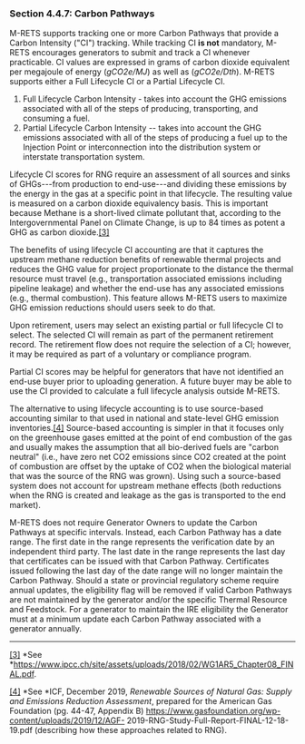 ### Section 4.4.7: Carbon Pathways

M-RETS supports tracking one or more Carbon Pathways that provide a Carbon Intensity ("CI") tracking. While tracking CI **is not** mandatory, M-RETS encourages generators to submit and track a CI whenever practicable. CI values are expressed in grams of carbon dioxide equivalent per megajoule of energy (*gCO2e/MJ*) as well as (*gCO2e/Dth*). M-RETS supports either a Full Lifecycle CI or a Partial Lifecycle CI.

<ol>
  <li>Full Lifecycle Carbon Intensity - takes into account the GHG emissions associated with all of the steps of producing, transporting, and consuming a fuel.</li>
  <li>Partial Lifecycle Carbon Intensity -- takes into account the GHG emissions associated with all of the steps of producing a fuel up to the Injection Point or interconnection into the distribution system or interstate transportation system.</li>
  </ol>

Lifecycle CI scores for RNG require an assessment of all sources and sinks of GHGs---from production to end-use---and dividing these emissions by the energy in the gas at a specific point in that lifecycle. The resulting value is measured on a carbon dioxide equivalency basis. This is important because Methane is a short-lived climate pollutant that, according to the Intergovernmental Panel on Climate Change, is up to 84 times as potent a GHG as carbon dioxide.[[3]](#_ftn3)

The benefits of using lifecycle CI accounting are that it captures the upstream methane reduction benefits of renewable thermal projects and reduces the GHG value for project proportionate to the distance the thermal resource must travel (e.g., transportation associated emissions including pipeline leakage) and whether the end-use has any associated emissions (e.g., thermal combustion). This feature allows M-RETS users to maximize GHG emission reductions should users seek to do that.

Upon retirement, users may select an existing partial or full lifecycle CI to select. The selected CI will remain as part of the permanent retirement record. The retirement flow does not require the selection of a CI; however, it may be required as part of a voluntary or compliance program.

Partial CI scores may be helpful for generators that have not identified an end-use buyer prior to uploading generation. A future buyer may be able to use the CI provided to calculate a full lifecycle analysis outside M-RETS.  

The alternative to using lifecycle accounting is to use source-based accounting similar to that used in national and state-level GHG emission inventories.[[4]](#_ftn4) Source-based accounting is simpler in that it focuses only on the greenhouse gases emitted at the point of end combustion of the gas and usually makes the assumption that all bio-derived fuels are "carbon neutral" (i.e., have zero net CO2 emissions since CO2 created at the point of combustion are offset by the uptake of CO2 when the biological material that was the source of the RNG was grown). Using such a source-based system does not account for upstream methane effects (both reductions when the RNG is created and leakage as the gas is transported to the end market).

M-RETS does not require Generator Owners to update the Carbon Pathways at specific intervals. Instead, each Carbon Pathway has a date range. The first date in the range represents the verification date by an independent third party. The last date in the range represents the last day that certificates can be issued with that Carbon Pathway. Certificates issued following the last day of the date range will no longer maintain the Carbon Pathway. Should a state or provincial regulatory scheme require annual updates, the eligibility flag will be removed if valid Carbon Pathways are not maintained by the generator and/or the specific Thermal Resource and Feedstock. For a generator to maintain the IRE eligibility the Generator must at a minimum update each Carbon Pathway associated with a generator annually.

* * * * *

[[3]](#_ftnref3) *See *<https://www.ipcc.ch/site/assets/uploads/2018/02/WG1AR5_Chapter08_FINAL.pdf>.

[[4]](#_ftnref4) *See *ICF, December 2019, *Renewable Sources of Natural Gas: Supply and Emissions Reduction Assessment*, prepared for the American Gas Foundation (pg. 44-47, Appendix B) https://www.gasfoundation.org/wp-content/uploads/2019/12/AGF- 2019-RNG-Study-Full-Report-FINAL-12-18-19.pdf (describing how these approaches related to RNG).
